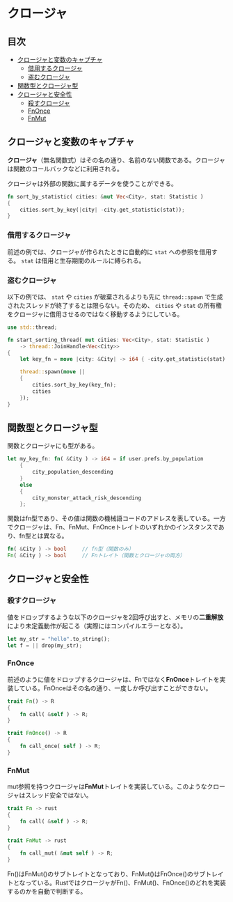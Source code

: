 # クロージャ


## 目次

- [クロージャと変数のキャプチャ](#クロージャと変数のキャプチャ)
	- [借用するクロージャ](#借用するクロージャ)
	- [盗むクロージャ](#盗むクロージャ)
- [関数型とクロージャ型](#関数型とクロージャ型)
- [クロージャと安全性](#クロージャと安全性)
	- [殺すクロージャ](#殺すクロージャ)
	- [FnOnce](#fnonce)
	- [FnMut](#fnmut)


## クロージャと変数のキャプチャ

**クロージャ**（無名関数式）はその名の通り、名前のない関数である。クロージャは関数のコールバックなどに利用される。

クロージャは外部の関数に属するデータを使うことができる。

```rust
fn sort_by_statistic( cities: &mut Vec<City>, stat: Statistic )
{
	cities.sort_by_key(|city| -city.get_statistic(stat));
}
```

### 借用するクロージャ

前述の例では、クロージャが作られたときに自動的に `stat` への参照を借用する。 `stat` は借用と生存期間のルールに縛られる。

### 盗むクロージャ

以下の例では、 `stat` や `cities` が破棄されるよりも先に `thread::spawn` で生成されたスレッドが終了するとは限らない。そのため、 `cities` や `stat` の所有権をクロージャに借用させるのではなく移動するようにしている。

```rust
use std::thread;

fn start_sorting_thread( mut cities: Vec<City>, stat: Statistic )
	-> thread::JoinHandle<Vec<City>>
{
	let key_fn = move |city: &City| -> i64 { -city.get_statistic(stat) };

	thread::spawn(move ||
	{
		cities.sort_by_key(key_fn);
		cities
	});
}
```


## 関数型とクロージャ型

関数とクロージャにも型がある。

```rust
let my_key_fn: fn( &City ) -> i64 = if user.prefs.by_population
	{
		city_population_descending
	}
	else
	{
		city_monster_attack_risk_descending
	};
```

関数はfn型であり、その値は関数の機械語コードのアドレスを表している。一方でクロージャは、Fn、FnMut、FnOnceトレイトのいずれかのインスタンスであり、fn型とは異なる。

```rust
fn( &City ) -> bool     // fn型（関数のみ）
Fn( &City ) -> bool     // Fnトレイト（関数とクロージャの両方）
```


## クロージャと安全性

### 殺すクロージャ

値をドロップするような以下のクロージャを2回呼び出すと、メモリの**二重解放**により未定義動作が起こる（実際にはコンパイルエラーとなる）。

```rust
let my_str = "hello".to_string();
let f = || drop(my_str);
```

### FnOnce

前述のように値をドロップするクロージャは、Fnではなく**FnOnce**トレイトを実装している。FnOnceはその名の通り、一度しか呼び出すことができない。

```rust
trait Fn() -> R
{
	fn call( &self ) -> R;
}

trait FnOnce() -> R
{
	fn call_once( self ) -> R;
}
```

### FnMut

mut参照を持つクロージャは**FnMut**トレイトを実装している。このようなクロージャはスレッド安全ではない。

```rust
trait Fn -> rust
{
	fn call( &self ) -> R;
}

trait FnMut -> rust
{
	fn call_mut( &mut self ) -> R;
}
```

Fn()はFnMut()のサブトレイトとなっており、FnMut()はFnOnce()のサブトレイトとなっている。RustではクロージャがFn()、FnMut()、FnOnce()のどれを実装するのかを自動で判断する。
